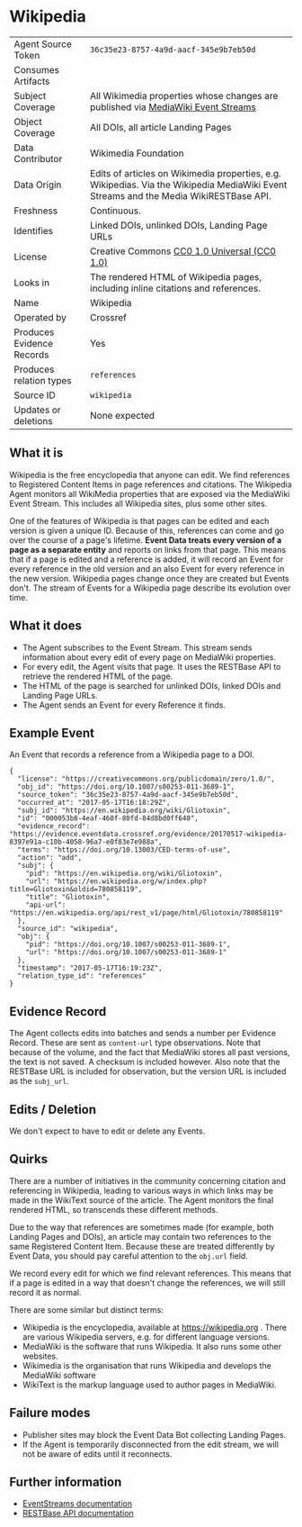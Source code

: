 # Wikipedia

| | |
|---------------------------|-|
| Agent Source Token        | `36c35e23-8757-4a9d-aacf-345e9b7eb50d` |
| Consumes Artifacts        | |
| Subject Coverage          | All Wikimedia properties whose changes are published via [MediaWiki Event Streams](https://wikitech.wikimedia.org/wiki/EventStreams)|
| Object Coverage           | All DOIs, all article Landing Pages |
| Data Contributor          | Wikimedia Foundation |
| Data Origin               | Edits of articles on Wikimedia properties, e.g. Wikipedias. Via the Wikipedia MediaWiki Event Streams and the Media WikiRESTBase API.|
| Freshness                 | Continuous. |
| Identifies                | Linked DOIs, unlinked DOIs, Landing Page URLs |
| License                   | Creative Commons [CC0 1.0 Universal (CC0 1.0)](https://creativecommons.org/publicdomain/zero/1.0/) |
| Looks in                  | The rendered HTML of Wikipedia pages, including inline citations and references. |
| Name                      | Wikipedia |
| Operated by               | Crossref |
| Produces Evidence Records | Yes |
| Produces relation types   | `references` |
| Source ID                 | `wikipedia` |
| Updates or deletions      | None expected |

## What it is

Wikipedia is the free encyclopedia that anyone can edit. We find references to Registered Content Items in page references and citations. The Wikipedia Agent monitors all WikiMedia properties that are exposed via the MediaWiki Event Stream. This includes all Wikipedia sites, plus some other sites.

One of the features of Wikipedia is that pages can be edited and each version is given a unique ID. Because of this, references can come and go over the course of a page's lifetime. **Event Data treats every version of a page as a separate entity** and reports on links from that page. This means that if a page is edited and a reference is added, it will record an Event for every reference in the old version and an also Event for every reference in the new version. Wikipedia pages change once they are created but Events don't. The stream of Events for a Wikipedia page describe its evolution over time.

## What it does

 - The Agent subscribes to the Event Stream. This stream sends information about every edit of every page on MediaWiki properties. 
 - For every edit, the Agent visits that page. It uses the RESTBase API to retrieve the rendered HTML of the page.
 - The HTML of the page is searched for unlinked DOIs, linked DOIs and Landing Page URLs.
 - The Agent sends an Event for every Reference it finds.

## Example Event

An Event that records a reference from a Wikipedia page to a DOI.

    {
      "license": "https://creativecommons.org/publicdomain/zero/1.0/",
      "obj_id": "https://doi.org/10.1007/s00253-011-3689-1",
      "source_token": "36c35e23-8757-4a9d-aacf-345e9b7eb50d",
      "occurred_at": "2017-05-17T16:18:29Z",
      "subj_id": "https://en.wikipedia.org/wiki/Gliotoxin",
      "id": "000053b8-4eaf-460f-80fd-84d8bd0ff640",
      "evidence_record": "https://evidence.eventdata.crossref.org/evidence/20170517-wikipedia-8397e91a-c10b-4058-96a7-e0f83e7e988a",
      "terms": "https://doi.org/10.13003/CED-terms-of-use",
      "action": "add",
      "subj": {
        "pid": "https://en.wikipedia.org/wiki/Gliotoxin",
        "url": "https://en.wikipedia.org/w/index.php?title=Gliotoxin&oldid=780858119",
        "title": "Gliotoxin",
        "api-url": "https://en.wikipedia.org/api/rest_v1/page/html/Gliotoxin/780858119"
      },
      "source_id": "wikipedia",
      "obj": {
        "pid": "https://doi.org/10.1007/s00253-011-3689-1",
        "url": "https://doi.org/10.1007/s00253-011-3689-1"
      },
      "timestamp": "2017-05-17T16:19:23Z",
      "relation_type_id": "references"
    }

## Evidence Record

The Agent collects edits into batches and sends a number per Evidence Record. These are sent as `content-url` type observations. Note that because of the volume, and the fact that MediaWiki stores all past versions, the text is not saved. A checksum is included however. Also note that the RESTBase URL is included for observation, but the version URL is included as the `subj_url`.

## Edits / Deletion

We don't expect to have to edit or delete any Events.

## Quirks

There are a number of initiatives in the community concerning citation and referencing in Wikipedia, leading to various ways in which links may be made in the WikiText source of the article. The Agent monitors the final rendered HTML, so transcends these different methods.

Due to the way that references are sometimes made (for example, both Landing Pages and DOIs), an article may contain two references to the same Registered Content Item. Because these are treated differently by Event Data, you should pay careful attention to the `obj.url` field.

We record every edit for which we find relevant references. This means that if a page is edited in a way that doesn't change the references, we will still record it as normal.

There are some similar but distinct terms:
 - Wikipedia is the encyclopedia, available at https://wikipedia.org . There are various Wikipedia servers, e.g. for different language versions.
 - MediaWiki is the software that runs Wikipedia. It also runs some other websites. 
 - Wikimedia is the organisation that runs Wikipedia and develops the MediaWiki software
 - WikiText is the markup language used to author pages in MediaWiki.

## Failure modes

 - Publisher sites may block the Event Data Bot collecting Landing Pages.
 - If the Agent is temporarily disconnected from the edit stream, we will not be aware of edits until it reconnects.

## Further information

 - [EventStreams documentation](https://wikitech.wikimedia.org/wiki/EventStreams)
 - [RESTBase API documentation](https://www.mediawiki.org/wiki/RESTBase)
